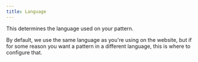 ```yaml
---
title: Language
---
```


This determines the language used on your pattern.

By default, we use the same language as you're using on the website, but if for some reason you want a pattern in a different language, this is where to configure that.